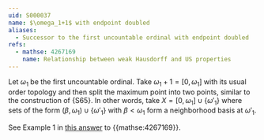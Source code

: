 ```yaml
---
uid: S000037
name: $\omega_1+1$ with endpoint doubled
aliases:
  - Successor to the first uncountable ordinal with endpoint doubled
refs:
  - mathse: 4267169
    name: Relationship between weak Hausdorff and US properties
---
```


Let $\omega_1$ be the first uncountable ordinal.  Take $\omega_1+1=[0,\omega_1]$ with its usual order topology and then split the maximum point into two points, similar to the construction of {S65}.  In other words, take $X=[0,\omega_1]\cup\{\omega'_1\}$ where sets of the form $(\beta,\omega_1)\cup\{\omega'_1\}$ with $\beta<\omega_1$ form a neighborhood basis at $\omega'_1$.

See Example 1 in [this answer](https://math.stackexchange.com/a/4268177) to {{mathse:4267169}}.
